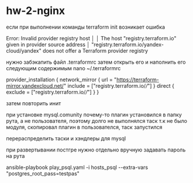 # hw-2-nginx


если при выполнении команды terraform init возникает ошибка 

Error: Invalid provider registry host
│ 
│ The host "registry.terraform.io" given in provider source address
│ "registry.terraform.io/yandex-cloud/yandex" does not offer a Terraform provider registry

нужно забэкапить файл .terraformrc
затем открыть его и наполнить его следующим содержимым
nano ~/.terraformrc

provider_installation {
  network_mirror {
    url = "https://terraform-mirror.yandexcloud.net/"
    include = ["registry.terraform.io/*/*"]
  }
  direct {
    exclude = ["registry.terraform.io/*/*"]
  }
}

затем повторить инит

при установке mysql.comunity почему-то плагин установился в папку рута, а не пользователя, поэтому долго не выполнялся таск т.к не было модуля, скопировал плагин в пользователся, таск запустился

перераспределить таски и хэндлеры для mysql

при развертывании постгре нужно отдельно вручную задавать пароль на рута

ansible-playbook play_psql.yaml -i hosts_psql --extra-vars "postgres_root_pass=testpas"